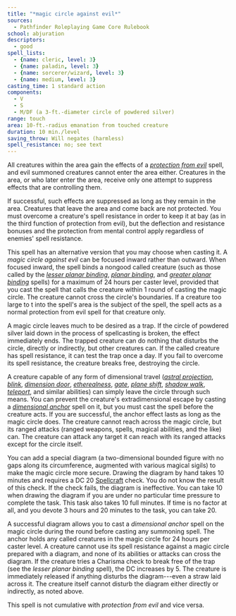```yaml
---
title: "*magic circle against evil*"
sources:
  - Pathfinder Roleplaying Game Core Rulebook
school: abjuration
descriptors:
  - good
spell_lists:
  - {name: cleric, level: 3}
  - {name: paladin, level: 3}
  - {name: sorcerer/wizard, level: 3}
  - {name: medium, level: 3}
casting_time: 1 standard action
components:
  - V
  - S
  - M/DF (a 3-ft.-diameter circle of powdered silver)
range: touch
area: 10-ft.-radius emanation from touched creature
duration: 10 min./level
saving_throw: Will negates (harmless)
spell_resistance: no; see text
---
```


All creatures within the area gain the effects of a [*protection from evil*](/spells/protection-from-evil/) spell, and evil summoned creatures cannot enter the area either. Creatures in the area, or who later enter the area, receive only one attempt to suppress effects that are controlling them.

If successful, such effects are suppressed as long as they remain in the area. Creatures that leave the area and come back are not protected. You must overcome a creature's spell resistance in order to keep it at bay (as in the third function of protection from evil), but the deflection and resistance bonuses and the protection from mental control apply regardless of enemies' spell resistance.

This spell has an alternative version that you may choose when casting it. A *magic circle against evil* can be focused inward rather than outward. When focused inward, the spell binds a nongood called creature (such as those called by the [*lesser planar binding*](/spells/lesser-planar-binding/), [*planar binding*](/spells/planar-binding/), and [*greater planar binding*](/spells/greater-planar-binding/) spells) for a maximum of 24 hours per caster level, provided that you cast the spell that calls the creature within 1 round of casting the magic circle. The creature cannot cross the circle's boundaries. If a creature too large to  t into the spell's area is the subject of the spell, the spell acts as a normal protection from evil spell for that creature only.

A magic circle leaves much to be desired as a trap. If the circle of powdered silver laid down in the process of spellcasting is broken, the effect immediately ends. The trapped creature can do nothing that disturbs the circle, directly or indirectly, but other creatures can. If the called creature has spell resistance, it can test the trap once a day. If you fail to overcome its spell resistance, the creature breaks free, destroying the circle.

A creature capable of any form of dimensional travel ([*astral projection*](/spells/astral-projection/), [*blink*](/spells/blink/), [*dimension door*](/spells/dimension-door/), [*etherealness*](/spells/etherealness/), [*gate*](/spells/gate/), [*plane shift*](/spells/plane-shift/), [*shadow walk*](/spells/shadow-walk/), [*teleport*](/spells/teleport/), and similar abilities) can simply leave the circle through such means. You can prevent the creature's extradimensional escape by casting a [*dimensional anchor*](/spells/dimensional-anchor/) spell on it, but you must cast the spell before the creature acts. If you are successful, the anchor effect lasts as long as the magic circle does. The creature cannot reach across the magic circle, but its ranged attacks (ranged weapons, spells, magical abilities, and the like) can. The creature can attack any target it can reach with its ranged attacks except for the circle itself.

You can add a special diagram (a two-dimensional bounded figure with no gaps along its circumference, augmented with various magical sigils) to make the magic circle more secure. Drawing the diagram by hand takes 10 minutes and requires a DC 20 [Spellcraft](/skills/spellcraft/) check. You do not know the result of this check. If the check fails, the diagram is ineffective. You can take 10 when drawing the diagram if you are under no particular time pressure to complete the task. This task also takes 10 full minutes. If time is no factor at all, and you devote 3 hours and 20 minutes to the task, you can take 20.

A successful diagram allows you to cast a *dimensional anchor* spell on the magic circle during the round before casting any summoning spell. The anchor holds any called creatures in the magic circle for 24 hours per caster level. A creature cannot use its spell resistance against a magic circle prepared with a diagram, and none of its abilities or attacks can cross the diagram. If the creature tries a Charisma check to break free of the trap (see the *lesser planar binding* spell), the DC increases by 5. The creature is immediately released if anything disturbs the diagram---even a straw laid across it. The creature itself cannot disturb the diagram either directly or indirectly, as noted above.

This spell is not cumulative with *protection from evil* and vice versa.

